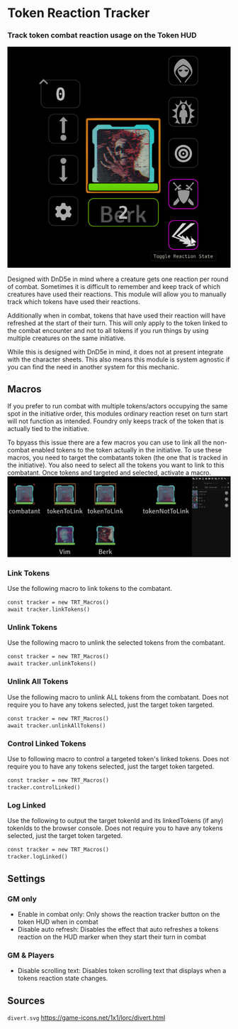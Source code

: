 # Token Reaction Tracker
### Track token combat reaction usage on the Token HUD
![TOKEN HUD](https://github.com/TaureHorn/FoundryVTT_TokenReactionTracker/raw/main/screenshot.png)

Designed with DnD5e in mind where a creature gets one reaction per round of combat. Sometimes it is difficult to remember and keep track of which creatures have used their reactions. This module will allow you to manually track which tokens have used their reactions.

Additionally when in combat, tokens that have used their reaction will have refreshed at the start of their turn. This will only apply to the token linked to the combat encounter and not to all tokens if you run things by using multiple creatures on the same initiative.

While this is designed with DnD5e in mind, it does not at present integrate with the character sheets. This also means this module is system agnostic if you can find the need in another system for this mechanic.
## Macros
If you prefer to run combat with multiple tokens/actors occupying the same spot in the initiative order, this modules ordinary reaction reset on turn start will not function as intended. Foundry only keeps track of the token that is actually tied to the initiative.

To bpyass this issue there are a few macros you can use to link all the non-combat enabled tokens to the token actually in the initiative. To use these macros, you need to target the combatants token (the one that is tracked in the initiative). You also need to select all the tokens you want to link to this combatant. Once tokens and targeted and selected, activate a macro.
![Macro selection scenario](https://github.com/TaureHorn/FoundryVTT_TokenReactionTracker/raw/main/macro_use.png)
### Link Tokens
Use the following macro to link tokens to the combatant.
```
const tracker = new TRT_Macros()
await tracker.linkTokens()
```
### Unlink Tokens
Use the following macro to unlink the selected tokens from the combatant.
```
const tracker = new TRT_Macros()
await tracker.unlinkTokens()
```
### Unlink All Tokens
Use the following macro to unlink ALL tokens from the combatant. Does not require you to have any tokens selected, just the target token targeted.
```
const tracker = new TRT_Macros()
await tracker.unlinkAllTokens()
```
### Control Linked Tokens
Use to following macro to control a targeted token's linked tokens. Does not require you to have any tokens selected, just the target token targeted.
```
const tracker = new TRT_Macros()
tracker.controlLinked()
```
### Log Linked
Use the following to output the target tokenId and its linkedTokens (if any) tokenIds to the browser console. Does not require you to have any tokens selected, just the target token targeted.
```
const tracker = new TRT_Macros()
tracker.logLinked()
```
## Settings
### GM only
- Enable in combat only: Only shows the reaction tracker button on the token HUD when in combat
- Disable auto refresh: Disables the effect that auto refreshes a tokens reaction on the HUD marker when they start their turn in combat
### GM & Players
- Disable scrolling text: Disables token scrolling text that displays when a tokens reaction state changes.
## Sources
`divert.svg` https://game-icons.net/1x1/lorc/divert.html
